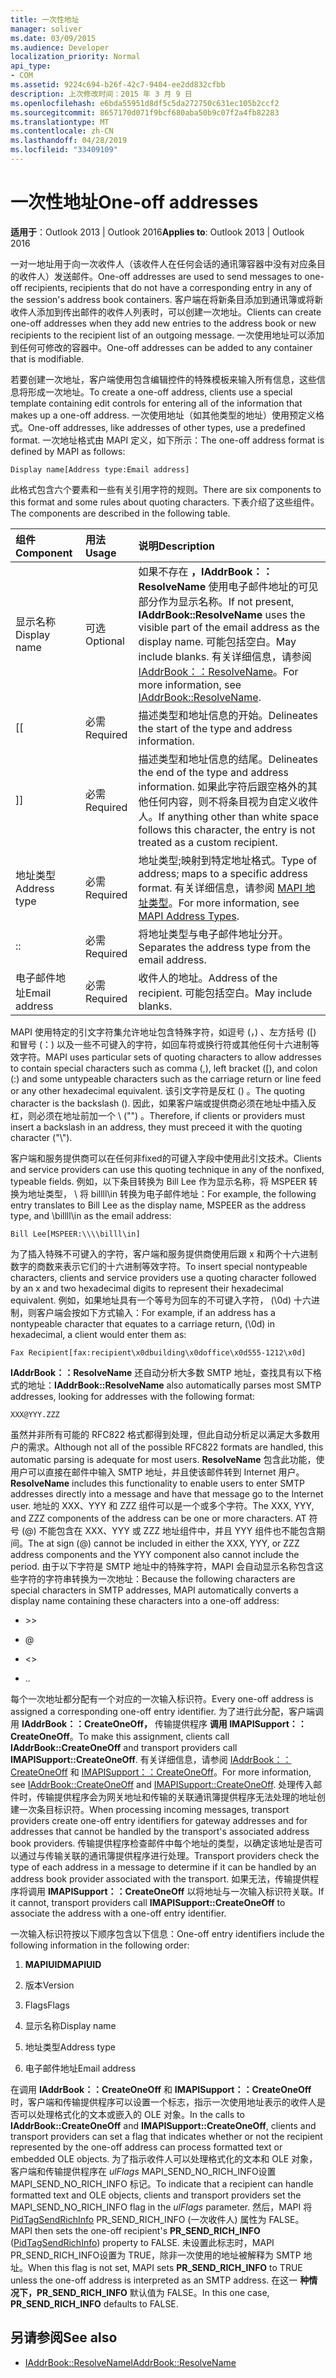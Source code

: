 ```yaml
---
title: 一次性地址
manager: soliver
ms.date: 03/09/2015
ms.audience: Developer
localization_priority: Normal
api_type:
- COM
ms.assetid: 9224c694-b26f-42c7-9404-ee2dd832cfbb
description: 上次修改时间：2015 年 3 月 9 日
ms.openlocfilehash: e6bda55951d8df5c5da272750c631ec105b2ccf2
ms.sourcegitcommit: 8657170d071f9bcf680aba50b9c07f2a4fb82283
ms.translationtype: MT
ms.contentlocale: zh-CN
ms.lasthandoff: 04/28/2019
ms.locfileid: "33409109"
---
```

# <a name="one-off-addresses"></a><span data-ttu-id="f7d2a-103">一次性地址</span><span class="sxs-lookup"><span data-stu-id="f7d2a-103">One-off addresses</span></span>

<span data-ttu-id="f7d2a-104">**适用于**：Outlook 2013 | Outlook 2016</span><span class="sxs-lookup"><span data-stu-id="f7d2a-104">**Applies to**: Outlook 2013 | Outlook 2016</span></span> 
  
<span data-ttu-id="f7d2a-105">一对一地址用于向一次收件人（该收件人在任何会话的通讯簿容器中没有对应条目的收件人）发送邮件。</span><span class="sxs-lookup"><span data-stu-id="f7d2a-105">One-off addresses are used to send messages to one-off recipients, recipients that do not have a corresponding entry in any of the session's address book containers.</span></span> <span data-ttu-id="f7d2a-106">客户端在将新条目添加到通讯簿或将新收件人添加到传出邮件的收件人列表时，可以创建一次地址。</span><span class="sxs-lookup"><span data-stu-id="f7d2a-106">Clients can create one-off addresses when they add new entries to the address book or new recipients to the recipient list of an outgoing message.</span></span> <span data-ttu-id="f7d2a-107">一次使用地址可以添加到任何可修改的容器中。</span><span class="sxs-lookup"><span data-stu-id="f7d2a-107">One-off addresses can be added to any container that is modifiable.</span></span>
  
<span data-ttu-id="f7d2a-108">若要创建一次地址，客户端使用包含编辑控件的特殊模板来输入所有信息，这些信息将形成一次地址。</span><span class="sxs-lookup"><span data-stu-id="f7d2a-108">To create a one-off address, clients use a special template containing edit controls for entering all of the information that makes up a one-off address.</span></span> <span data-ttu-id="f7d2a-109">一次使用地址（如其他类型的地址）使用预定义格式。</span><span class="sxs-lookup"><span data-stu-id="f7d2a-109">One-off addresses, like addresses of other types, use a predefined format.</span></span> <span data-ttu-id="f7d2a-110">一次地址格式由 MAPI 定义，如下所示：</span><span class="sxs-lookup"><span data-stu-id="f7d2a-110">The one-off address format is defined by MAPI as follows:</span></span>
  
`Display name[Address type:Email address]`
  
<span data-ttu-id="f7d2a-111">此格式包含六个要素和一些有关引用字符的规则。</span><span class="sxs-lookup"><span data-stu-id="f7d2a-111">There are six components to this format and some rules about quoting characters.</span></span> <span data-ttu-id="f7d2a-112">下表介绍了这些组件。</span><span class="sxs-lookup"><span data-stu-id="f7d2a-112">The components are described in the following table.</span></span>
  
|<span data-ttu-id="f7d2a-113">**组件**</span><span class="sxs-lookup"><span data-stu-id="f7d2a-113">**Component**</span></span>|<span data-ttu-id="f7d2a-114">**用法**</span><span class="sxs-lookup"><span data-stu-id="f7d2a-114">**Usage**</span></span>|<span data-ttu-id="f7d2a-115">**说明**</span><span class="sxs-lookup"><span data-stu-id="f7d2a-115">**Description**</span></span>|
|:-----|:-----|:-----|
|<span data-ttu-id="f7d2a-116">显示名称</span><span class="sxs-lookup"><span data-stu-id="f7d2a-116">Display name</span></span>  <br/> |<span data-ttu-id="f7d2a-117">可选</span><span class="sxs-lookup"><span data-stu-id="f7d2a-117">Optional</span></span>  <br/> |<span data-ttu-id="f7d2a-118">如果不存在 **，IAddrBook：：ResolveName** 使用电子邮件地址的可见部分作为显示名称。</span><span class="sxs-lookup"><span data-stu-id="f7d2a-118">If not present, **IAddrBook::ResolveName** uses the visible part of the email address as the display name.</span></span> <span data-ttu-id="f7d2a-119">可能包括空白。</span><span class="sxs-lookup"><span data-stu-id="f7d2a-119">May include blanks.</span></span> <span data-ttu-id="f7d2a-120">有关详细信息，请参阅 [IAddrBook：：ResolveName](iaddrbook-resolvename.md)。</span><span class="sxs-lookup"><span data-stu-id="f7d2a-120">For more information, see [IAddrBook::ResolveName](iaddrbook-resolvename.md).</span></span>  <br/> |
|<span data-ttu-id="f7d2a-121">[</span><span class="sxs-lookup"><span data-stu-id="f7d2a-121">[</span></span>  <br/> |<span data-ttu-id="f7d2a-122">必需</span><span class="sxs-lookup"><span data-stu-id="f7d2a-122">Required</span></span>  <br/> |<span data-ttu-id="f7d2a-123">描述类型和地址信息的开始。</span><span class="sxs-lookup"><span data-stu-id="f7d2a-123">Delineates the start of the type and address information.</span></span>  <br/> |
|<span data-ttu-id="f7d2a-124">]</span><span class="sxs-lookup"><span data-stu-id="f7d2a-124">]</span></span>  <br/> |<span data-ttu-id="f7d2a-125">必需</span><span class="sxs-lookup"><span data-stu-id="f7d2a-125">Required</span></span>  <br/> |<span data-ttu-id="f7d2a-126">描述类型和地址信息的结尾。</span><span class="sxs-lookup"><span data-stu-id="f7d2a-126">Delineates the end of the type and address information.</span></span> <span data-ttu-id="f7d2a-127">如果此字符后跟空格外的其他任何内容，则不将条目视为自定义收件人。</span><span class="sxs-lookup"><span data-stu-id="f7d2a-127">If anything other than white space follows this character, the entry is not treated as a custom recipient.</span></span>  <br/> |
|<span data-ttu-id="f7d2a-128">地址类型</span><span class="sxs-lookup"><span data-stu-id="f7d2a-128">Address type</span></span>  <br/> |<span data-ttu-id="f7d2a-129">必需</span><span class="sxs-lookup"><span data-stu-id="f7d2a-129">Required</span></span>  <br/> |<span data-ttu-id="f7d2a-130">地址类型;映射到特定地址格式。</span><span class="sxs-lookup"><span data-stu-id="f7d2a-130">Type of address; maps to a specific address format.</span></span> <span data-ttu-id="f7d2a-131">有关详细信息，请参阅 [MAPI 地址类型](mapi-address-types.md)。</span><span class="sxs-lookup"><span data-stu-id="f7d2a-131">For more information, see [MAPI Address Types](mapi-address-types.md).</span></span>  <br/> |
|<span data-ttu-id="f7d2a-132">:</span><span class="sxs-lookup"><span data-stu-id="f7d2a-132">:</span></span>  <br/> |<span data-ttu-id="f7d2a-133">必需</span><span class="sxs-lookup"><span data-stu-id="f7d2a-133">Required</span></span>  <br/> |<span data-ttu-id="f7d2a-134">将地址类型与电子邮件地址分开。</span><span class="sxs-lookup"><span data-stu-id="f7d2a-134">Separates the address type from the email address.</span></span>  <br/> |
|<span data-ttu-id="f7d2a-135">电子邮件地址</span><span class="sxs-lookup"><span data-stu-id="f7d2a-135">Email address</span></span>  <br/> |<span data-ttu-id="f7d2a-136">必需</span><span class="sxs-lookup"><span data-stu-id="f7d2a-136">Required</span></span>  <br/> |<span data-ttu-id="f7d2a-137">收件人的地址。</span><span class="sxs-lookup"><span data-stu-id="f7d2a-137">Address of the recipient.</span></span> <span data-ttu-id="f7d2a-138">可能包括空白。</span><span class="sxs-lookup"><span data-stu-id="f7d2a-138">May include blanks.</span></span>  <br/> |
   
<span data-ttu-id="f7d2a-139">MAPI 使用特定的引文字符集允许地址包含特殊字符，如逗号 (，) 、左方括号 ([) 和冒号 (：) 以及一些不可键入的字符，如回车符或换行符或其他任何十六进制等效字符。</span><span class="sxs-lookup"><span data-stu-id="f7d2a-139">MAPI uses particular sets of quoting characters to allow addresses to contain special characters such as comma (,), left bracket ([), and colon (:) and some untypeable characters such as the carriage return or line feed or any other hexadecimal equivalent.</span></span> <span data-ttu-id="f7d2a-140">该引文字符是反杠 (\) 。</span><span class="sxs-lookup"><span data-stu-id="f7d2a-140">The quoting character is the backslash (\).</span></span> <span data-ttu-id="f7d2a-141">因此，如果客户端或提供商必须在地址中插入反杠，则必须在地址前加一个 \\ ("") 。</span><span class="sxs-lookup"><span data-stu-id="f7d2a-141">Therefore, if clients or providers must insert a backslash in an address, they must preceed it with the quoting character ("\\").</span></span>
  
<span data-ttu-id="f7d2a-142">客户端和服务提供商可以在任何非fixed的可键入字段中使用此引文技术。</span><span class="sxs-lookup"><span data-stu-id="f7d2a-142">Clients and service providers can use this quoting technique in any of the nonfixed, typeable fields.</span></span> <span data-ttu-id="f7d2a-143">例如，以下条目转换为 Bill Lee 作为显示名称，将 MSPEER 转换为地址类型， \\ 将 billll\in 转换为电子邮件地址：</span><span class="sxs-lookup"><span data-stu-id="f7d2a-143">For example, the following entry translates to Bill Lee as the display name, MSPEER as the address type, and \\billll\in as the email address:</span></span>
  
`Bill Lee[MSPEER:\\\\billl\in]`

<span data-ttu-id="f7d2a-144">为了插入特殊不可键入的字符，客户端和服务提供商使用后跟 x 和两个十六进制数字的商数来表示它们的十六进制等效字符。</span><span class="sxs-lookup"><span data-stu-id="f7d2a-144">To insert special nontypeable characters, clients and service providers use a quoting character followed by an x and two hexadecimal digits to represent their hexadecimal equivalent.</span></span> <span data-ttu-id="f7d2a-145">例如，如果地址具有一个等号为回车的不可键入字符， (\0d) 十六进制，则客户端会按如下方式输入：</span><span class="sxs-lookup"><span data-stu-id="f7d2a-145">For example, if an address has a nontypeable character that equates to a carriage return, (\0d) in hexadecimal, a client would enter them as:</span></span>
  
`Fax Recipient[fax:recipient\x0dbuilding\x0doffice\x0d555-1212\x0d]`

<span data-ttu-id="f7d2a-146">**IAddrBook：：ResolveName** 还自动分析大多数 SMTP 地址，查找具有以下格式的地址：</span><span class="sxs-lookup"><span data-stu-id="f7d2a-146">**IAddrBook::ResolveName** also automatically parses most SMTP addresses, looking for addresses with the following format:</span></span> 
  
`XXX@YYY.ZZZ`

<span data-ttu-id="f7d2a-147">虽然并非所有可能的 RFC822 格式都得到处理，但此自动分析足以满足大多数用户的需求。</span><span class="sxs-lookup"><span data-stu-id="f7d2a-147">Although not all of the possible RFC822 formats are handled, this automatic parsing is adequate for most users.</span></span> <span data-ttu-id="f7d2a-148">**ResolveName** 包含此功能，使用户可以直接在邮件中输入 SMTP 地址，并且使该邮件转到 Internet 用户。</span><span class="sxs-lookup"><span data-stu-id="f7d2a-148">**ResolveName** includes this functionality to enable users to enter SMTP addresses directly into a message and have that message go to the Internet user.</span></span> <span data-ttu-id="f7d2a-149">地址的 XXX、YYY 和 ZZZ 组件可以是一个或多个字符。</span><span class="sxs-lookup"><span data-stu-id="f7d2a-149">The XXX, YYY, and ZZZ components of the address can be one or more characters.</span></span> <span data-ttu-id="f7d2a-150">AT 符号 (@) 不能包含在 XXX、YYY 或 ZZZ 地址组件中，并且 YYY 组件也不能包含期间。</span><span class="sxs-lookup"><span data-stu-id="f7d2a-150">The at sign (@) cannot be included in either the XXX, YYY, or ZZZ address components and the YYY component also cannot include the period.</span></span> <span data-ttu-id="f7d2a-151">由于以下字符是 SMTP 地址中的特殊字符，MAPI 会自动显示名称包含这些字符的字符串转换为一次地址：</span><span class="sxs-lookup"><span data-stu-id="f7d2a-151">Because the following characters are special characters in SMTP addresses, MAPI automatically converts a display name containing these characters into a one-off address:</span></span> 
  
- \>\>
    
- @
    
- \<\>
    
- <span data-ttu-id="f7d2a-152">.</span><span class="sxs-lookup"><span data-stu-id="f7d2a-152">.</span></span>
    
<span data-ttu-id="f7d2a-153">每个一次地址都分配有一个对应的一次输入标识符。</span><span class="sxs-lookup"><span data-stu-id="f7d2a-153">Every one-off address is assigned a corresponding one-off entry identifier.</span></span> <span data-ttu-id="f7d2a-154">为了进行此分配，客户端调用 **IAddrBook：：CreateOneOff，** 传输提供程序 **调用 IMAPISupport：：CreateOneOff**。</span><span class="sxs-lookup"><span data-stu-id="f7d2a-154">To make this assignment, clients call **IAddrBook::CreateOneOff** and transport providers call **IMAPISupport::CreateOneOff**.</span></span> <span data-ttu-id="f7d2a-155">有关详细信息，请参阅 [IAddrBook：：CreateOneOff](iaddrbook-createoneoff.md) 和 [IMAPISupport：：CreateOneOff](imapisupport-createoneoff.md)。</span><span class="sxs-lookup"><span data-stu-id="f7d2a-155">For more information, see [IAddrBook::CreateOneOff](iaddrbook-createoneoff.md) and [IMAPISupport::CreateOneOff](imapisupport-createoneoff.md).</span></span> <span data-ttu-id="f7d2a-156">处理传入邮件时，传输提供程序会为网关地址和传输的关联通讯簿提供程序无法处理的地址创建一次条目标识符。</span><span class="sxs-lookup"><span data-stu-id="f7d2a-156">When processing incoming messages, transport providers create one-off entry identifiers for gateway addresses and for addresses that cannot be handled by the transport's associated address book providers.</span></span> <span data-ttu-id="f7d2a-157">传输提供程序检查邮件中每个地址的类型，以确定该地址是否可以通过与传输关联的通讯簿提供程序进行处理。</span><span class="sxs-lookup"><span data-stu-id="f7d2a-157">Transport providers check the type of each address in a message to determine if it can be handled by an address book provider associated with the transport.</span></span> <span data-ttu-id="f7d2a-158">如果无法，传输提供程序将调用 **IMAPISupport：：CreateOneOff** 以将地址与一次输入标识符关联。</span><span class="sxs-lookup"><span data-stu-id="f7d2a-158">If it cannot, transport providers call **IMAPISupport::CreateOneOff** to associate the address with a one-off entry identifier.</span></span> 
  
<span data-ttu-id="f7d2a-159">一次输入标识符按以下顺序包含以下信息：</span><span class="sxs-lookup"><span data-stu-id="f7d2a-159">One-off entry identifiers include the following information in the following order:</span></span>
  
1. <span data-ttu-id="f7d2a-160">**MAPIUID**</span><span class="sxs-lookup"><span data-stu-id="f7d2a-160">**MAPIUID**</span></span>
    
2. <span data-ttu-id="f7d2a-161">版本</span><span class="sxs-lookup"><span data-stu-id="f7d2a-161">Version</span></span>
    
3. <span data-ttu-id="f7d2a-162">Flags</span><span class="sxs-lookup"><span data-stu-id="f7d2a-162">Flags</span></span>
    
4. <span data-ttu-id="f7d2a-163">显示名称</span><span class="sxs-lookup"><span data-stu-id="f7d2a-163">Display name</span></span>
    
5. <span data-ttu-id="f7d2a-164">地址类型</span><span class="sxs-lookup"><span data-stu-id="f7d2a-164">Address type</span></span>
    
6. <span data-ttu-id="f7d2a-165">电子邮件地址</span><span class="sxs-lookup"><span data-stu-id="f7d2a-165">Email address</span></span>
    
<span data-ttu-id="f7d2a-166">在调用 **IAddrBook：：CreateOneOff** 和 **IMAPISupport：：CreateOneOff** 时，客户端和传输提供程序可以设置一个标志，指示一次使用地址表示的收件人是否可以处理格式化的文本或嵌入的 OLE 对象。</span><span class="sxs-lookup"><span data-stu-id="f7d2a-166">In the calls to **IAddrBook::CreateOneOff** and **IMAPISupport::CreateOneOff**, clients and transport providers can set a flag that indicates whether or not the recipient represented by the one-off address can process formatted text or embedded OLE objects.</span></span> <span data-ttu-id="f7d2a-167">为了指示收件人可以处理格式化的文本和 OLE 对象，客户端和传输提供程序在  _ulFlags_ MAPI_SEND_NO_RICH_INFO设置 MAPI_SEND_NO_RICH_INFO 标记。</span><span class="sxs-lookup"><span data-stu-id="f7d2a-167">To indicate that a recipient can handle formatted text and OLE objects, clients and transport providers set the MAPI_SEND_NO_RICH_INFO flag in the  _ulFlags_ parameter.</span></span> <span data-ttu-id="f7d2a-168">然后，MAPI 将[PidTagSendRichInfo](pidtagsendrichinfo-canonical-property.md) PR_SEND_RICH_INFO (一次收件人) 属性为 FALSE。 </span><span class="sxs-lookup"><span data-stu-id="f7d2a-168">MAPI then sets the one-off recipient's **PR_SEND_RICH_INFO** ([PidTagSendRichInfo](pidtagsendrichinfo-canonical-property.md)) property to FALSE.</span></span> <span data-ttu-id="f7d2a-169">未设置此标志时，MAPI PR_SEND_RICH_INFO设置为 TRUE，除非一次使用的地址被解释为 SMTP 地址。</span><span class="sxs-lookup"><span data-stu-id="f7d2a-169">When this flag is not set, MAPI sets **PR_SEND_RICH_INFO** to TRUE unless the one-off address is interpreted as an SMTP address.</span></span> <span data-ttu-id="f7d2a-170">在这一 **种情况下，PR_SEND_RICH_INFO** 默认值为 FALSE。</span><span class="sxs-lookup"><span data-stu-id="f7d2a-170">In this one case, **PR_SEND_RICH_INFO** defaults to FALSE.</span></span> 
  
## <a name="see-also"></a><span data-ttu-id="f7d2a-171">另请参阅</span><span class="sxs-lookup"><span data-stu-id="f7d2a-171">See also</span></span>

- [<span data-ttu-id="f7d2a-172">IAddrBook::ResolveName</span><span class="sxs-lookup"><span data-stu-id="f7d2a-172">IAddrBook::ResolveName</span></span>](iaddrbook-resolvename.md)

